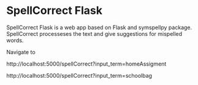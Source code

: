 # SpellCorrect Flask
SpellCorrect Flask is a web app based on Flask and symspellpy package. SpellCorrect processeses the text and give suggestions for mispelled words.


Navigate to

http://localhost:5000/spellCorrect?input_term=homeAssigment

http://localhost:5000/spellCorrect?input_term=schoolbag 
